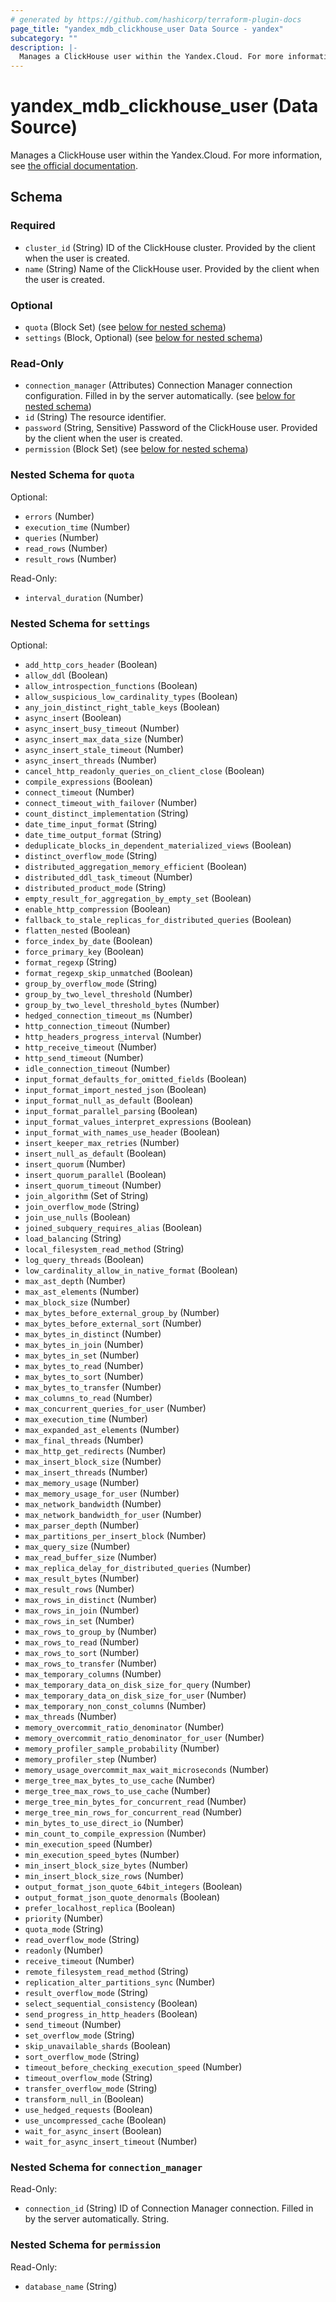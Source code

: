 ```yaml
---
# generated by https://github.com/hashicorp/terraform-plugin-docs
page_title: "yandex_mdb_clickhouse_user Data Source - yandex"
subcategory: ""
description: |-
  Manages a ClickHouse user within the Yandex.Cloud. For more information, see the official documentation https://cloud.yandex.com/docs/managed-clickhouse/concepts.
---
```


# yandex_mdb_clickhouse_user (Data Source)

Manages a ClickHouse user within the Yandex.Cloud. For more information, see [the official documentation](https://cloud.yandex.com/docs/managed-clickhouse/concepts).



<!-- schema generated by tfplugindocs -->
## Schema

### Required

- `cluster_id` (String) ID of the ClickHouse cluster. Provided by the client when the user is created.
- `name` (String) Name of the ClickHouse user. Provided by the client when the user is created.

### Optional

- `quota` (Block Set) (see [below for nested schema](#nestedblock--quota))
- `settings` (Block, Optional) (see [below for nested schema](#nestedblock--settings))

### Read-Only

- `connection_manager` (Attributes) Connection Manager connection configuration. Filled in by the server automatically. (see [below for nested schema](#nestedatt--connection_manager))
- `id` (String) The resource identifier.
- `password` (String, Sensitive) Password of the ClickHouse user. Provided by the client when the user is created.
- `permission` (Block Set) (see [below for nested schema](#nestedblock--permission))

<a id="nestedblock--quota"></a>
### Nested Schema for `quota`

Optional:

- `errors` (Number)
- `execution_time` (Number)
- `queries` (Number)
- `read_rows` (Number)
- `result_rows` (Number)

Read-Only:

- `interval_duration` (Number)


<a id="nestedblock--settings"></a>
### Nested Schema for `settings`

Optional:

- `add_http_cors_header` (Boolean)
- `allow_ddl` (Boolean)
- `allow_introspection_functions` (Boolean)
- `allow_suspicious_low_cardinality_types` (Boolean)
- `any_join_distinct_right_table_keys` (Boolean)
- `async_insert` (Boolean)
- `async_insert_busy_timeout` (Number)
- `async_insert_max_data_size` (Number)
- `async_insert_stale_timeout` (Number)
- `async_insert_threads` (Number)
- `cancel_http_readonly_queries_on_client_close` (Boolean)
- `compile_expressions` (Boolean)
- `connect_timeout` (Number)
- `connect_timeout_with_failover` (Number)
- `count_distinct_implementation` (String)
- `date_time_input_format` (String)
- `date_time_output_format` (String)
- `deduplicate_blocks_in_dependent_materialized_views` (Boolean)
- `distinct_overflow_mode` (String)
- `distributed_aggregation_memory_efficient` (Boolean)
- `distributed_ddl_task_timeout` (Number)
- `distributed_product_mode` (String)
- `empty_result_for_aggregation_by_empty_set` (Boolean)
- `enable_http_compression` (Boolean)
- `fallback_to_stale_replicas_for_distributed_queries` (Boolean)
- `flatten_nested` (Boolean)
- `force_index_by_date` (Boolean)
- `force_primary_key` (Boolean)
- `format_regexp` (String)
- `format_regexp_skip_unmatched` (Boolean)
- `group_by_overflow_mode` (String)
- `group_by_two_level_threshold` (Number)
- `group_by_two_level_threshold_bytes` (Number)
- `hedged_connection_timeout_ms` (Number)
- `http_connection_timeout` (Number)
- `http_headers_progress_interval` (Number)
- `http_receive_timeout` (Number)
- `http_send_timeout` (Number)
- `idle_connection_timeout` (Number)
- `input_format_defaults_for_omitted_fields` (Boolean)
- `input_format_import_nested_json` (Boolean)
- `input_format_null_as_default` (Boolean)
- `input_format_parallel_parsing` (Boolean)
- `input_format_values_interpret_expressions` (Boolean)
- `input_format_with_names_use_header` (Boolean)
- `insert_keeper_max_retries` (Number)
- `insert_null_as_default` (Boolean)
- `insert_quorum` (Number)
- `insert_quorum_parallel` (Boolean)
- `insert_quorum_timeout` (Number)
- `join_algorithm` (Set of String)
- `join_overflow_mode` (String)
- `join_use_nulls` (Boolean)
- `joined_subquery_requires_alias` (Boolean)
- `load_balancing` (String)
- `local_filesystem_read_method` (String)
- `log_query_threads` (Boolean)
- `low_cardinality_allow_in_native_format` (Boolean)
- `max_ast_depth` (Number)
- `max_ast_elements` (Number)
- `max_block_size` (Number)
- `max_bytes_before_external_group_by` (Number)
- `max_bytes_before_external_sort` (Number)
- `max_bytes_in_distinct` (Number)
- `max_bytes_in_join` (Number)
- `max_bytes_in_set` (Number)
- `max_bytes_to_read` (Number)
- `max_bytes_to_sort` (Number)
- `max_bytes_to_transfer` (Number)
- `max_columns_to_read` (Number)
- `max_concurrent_queries_for_user` (Number)
- `max_execution_time` (Number)
- `max_expanded_ast_elements` (Number)
- `max_final_threads` (Number)
- `max_http_get_redirects` (Number)
- `max_insert_block_size` (Number)
- `max_insert_threads` (Number)
- `max_memory_usage` (Number)
- `max_memory_usage_for_user` (Number)
- `max_network_bandwidth` (Number)
- `max_network_bandwidth_for_user` (Number)
- `max_parser_depth` (Number)
- `max_partitions_per_insert_block` (Number)
- `max_query_size` (Number)
- `max_read_buffer_size` (Number)
- `max_replica_delay_for_distributed_queries` (Number)
- `max_result_bytes` (Number)
- `max_result_rows` (Number)
- `max_rows_in_distinct` (Number)
- `max_rows_in_join` (Number)
- `max_rows_in_set` (Number)
- `max_rows_to_group_by` (Number)
- `max_rows_to_read` (Number)
- `max_rows_to_sort` (Number)
- `max_rows_to_transfer` (Number)
- `max_temporary_columns` (Number)
- `max_temporary_data_on_disk_size_for_query` (Number)
- `max_temporary_data_on_disk_size_for_user` (Number)
- `max_temporary_non_const_columns` (Number)
- `max_threads` (Number)
- `memory_overcommit_ratio_denominator` (Number)
- `memory_overcommit_ratio_denominator_for_user` (Number)
- `memory_profiler_sample_probability` (Number)
- `memory_profiler_step` (Number)
- `memory_usage_overcommit_max_wait_microseconds` (Number)
- `merge_tree_max_bytes_to_use_cache` (Number)
- `merge_tree_max_rows_to_use_cache` (Number)
- `merge_tree_min_bytes_for_concurrent_read` (Number)
- `merge_tree_min_rows_for_concurrent_read` (Number)
- `min_bytes_to_use_direct_io` (Number)
- `min_count_to_compile_expression` (Number)
- `min_execution_speed` (Number)
- `min_execution_speed_bytes` (Number)
- `min_insert_block_size_bytes` (Number)
- `min_insert_block_size_rows` (Number)
- `output_format_json_quote_64bit_integers` (Boolean)
- `output_format_json_quote_denormals` (Boolean)
- `prefer_localhost_replica` (Boolean)
- `priority` (Number)
- `quota_mode` (String)
- `read_overflow_mode` (String)
- `readonly` (Number)
- `receive_timeout` (Number)
- `remote_filesystem_read_method` (String)
- `replication_alter_partitions_sync` (Number)
- `result_overflow_mode` (String)
- `select_sequential_consistency` (Boolean)
- `send_progress_in_http_headers` (Boolean)
- `send_timeout` (Number)
- `set_overflow_mode` (String)
- `skip_unavailable_shards` (Boolean)
- `sort_overflow_mode` (String)
- `timeout_before_checking_execution_speed` (Number)
- `timeout_overflow_mode` (String)
- `transfer_overflow_mode` (String)
- `transform_null_in` (Boolean)
- `use_hedged_requests` (Boolean)
- `use_uncompressed_cache` (Boolean)
- `wait_for_async_insert` (Boolean)
- `wait_for_async_insert_timeout` (Number)


<a id="nestedatt--connection_manager"></a>
### Nested Schema for `connection_manager`

Read-Only:

- `connection_id` (String) ID of Connection Manager connection. Filled in by the server automatically. String.


<a id="nestedblock--permission"></a>
### Nested Schema for `permission`

Read-Only:

- `database_name` (String)
